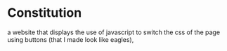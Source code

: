 # Constitution
a website that displays the use of javascript to switch the css of the page using buttons (that I made look like eagles),
